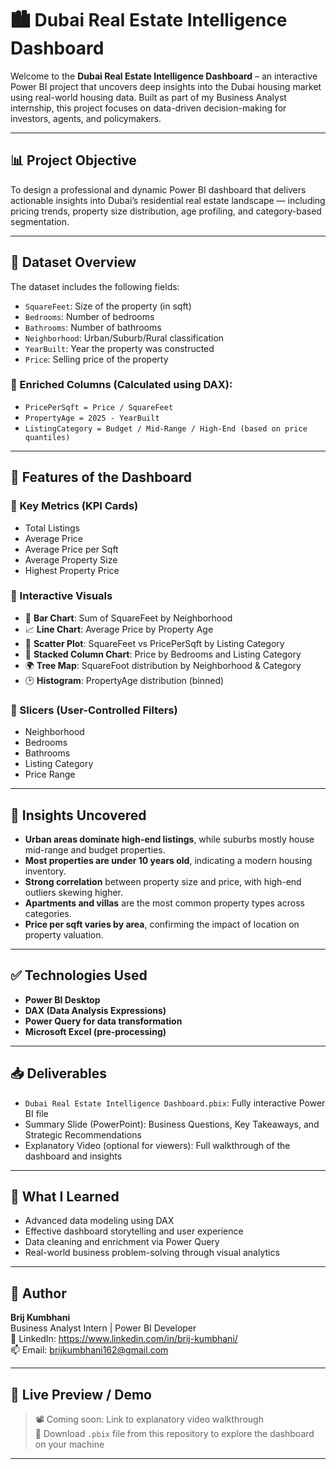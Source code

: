 # 🏙️ Dubai Real Estate Intelligence Dashboard

Welcome to the **Dubai Real Estate Intelligence Dashboard** – an interactive Power BI project that uncovers deep insights into the Dubai housing market using real-world housing data. Built as part of my Business Analyst internship, this project focuses on data-driven decision-making for investors, agents, and policymakers.

---

## 📊 Project Objective

To design a professional and dynamic Power BI dashboard that delivers actionable insights into Dubai’s residential real estate landscape — including pricing trends, property size distribution, age profiling, and category-based segmentation.

---

## 📁 Dataset Overview

The dataset includes the following fields:

- `SquareFeet`: Size of the property (in sqft)
- `Bedrooms`: Number of bedrooms
- `Bathrooms`: Number of bathrooms
- `Neighborhood`: Urban/Suburb/Rural classification
- `YearBuilt`: Year the property was constructed
- `Price`: Selling price of the property

### 🔧 Enriched Columns (Calculated using DAX):
- `PricePerSqft = Price / SquareFeet`
- `PropertyAge = 2025 - YearBuilt`
- `ListingCategory = Budget / Mid-Range / High-End (based on price quantiles)`

---

## 📌 Features of the Dashboard

### 🔹 Key Metrics (KPI Cards)
- Total Listings  
- Average Price  
- Average Price per Sqft  
- Average Property Size  
- Highest Property Price  

### 🔹 Interactive Visuals
- 📍 **Bar Chart**: Sum of SquareFeet by Neighborhood  
- 📈 **Line Chart**: Average Price by Property Age  
- 🧮 **Scatter Plot**: SquareFeet vs PricePerSqft by Listing Category  
- 🧱 **Stacked Column Chart**: Price by Bedrooms and Listing Category  
- 🌍 **Tree Map**: SquareFoot distribution by Neighborhood & Category  
- 🕑 **Histogram**: PropertyAge distribution (binned)

### 🔹 Slicers (User-Controlled Filters)
- Neighborhood  
- Bedrooms  
- Bathrooms  
- Listing Category  
- Price Range  

---

## 🧠 Insights Uncovered

- **Urban areas dominate high-end listings**, while suburbs mostly house mid-range and budget properties.
- **Most properties are under 10 years old**, indicating a modern housing inventory.
- **Strong correlation** between property size and price, with high-end outliers skewing higher.
- **Apartments and villas** are the most common property types across categories.
- **Price per sqft varies by area**, confirming the impact of location on property valuation.

---

## ✅ Technologies Used

- **Power BI Desktop**
- **DAX (Data Analysis Expressions)**
- **Power Query for data transformation**
- **Microsoft Excel (pre-processing)**

---

## 📥 Deliverables

- `Dubai Real Estate Intelligence Dashboard.pbix`: Fully interactive Power BI file
- Summary Slide (PowerPoint): Business Questions, Key Takeaways, and Strategic Recommendations
- Explanatory Video (optional for viewers): Full walkthrough of the dashboard and insights

---

## 🧠 What I Learned

- Advanced data modeling using DAX  
- Effective dashboard storytelling and user experience  
- Data cleaning and enrichment via Power Query  
- Real-world business problem-solving through visual analytics

---

## 🚀 Author

**Brij Kumbhani**  
Business Analyst Intern | Power BI Developer  
🔗 LinkedIn: https://www.linkedin.com/in/brij-kumbhani/  
📫 Email: brijkumbhani162@gmail.com  

---

## 🌟 Live Preview / Demo

> 📽️ Coming soon: Link to explanatory video walkthrough  
> 📁 Download `.pbix` file from this repository to explore the dashboard on your machine

---

